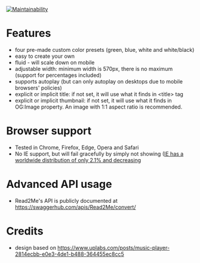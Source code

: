 [![Maintainability](https://api.codeclimate.com/v1/badges/36dd4efdd375a4b23b70/maintainability)](https://codeclimate.com/repos/5a4794df0602e102940006eb/maintainability)

# Features
- four pre-made custom color presets (green, blue, white and white/black)
- easy to create your own
- fluid - will scale down on mobile
- adjustable width: minimum width is 570px, there is no maximum (support for percentages included)
- supports autoplay (but can only autoplay on desktops due to mobile browsers' policies)
- explicit or implicit title: if not set, it will use what it finds in \<title\> tag
- explicit or implicit thumbnail: if not set, it will use what it finds in OG:Image property. An image with 1:1 aspect ratio is recommended. 

# Browser support
- Tested in Chrome, Firefox, Edge, Opera and Safari
- No IE support, but will fail gracefully by simply not showing ([IE has a worldwide distribution of only 2.1% and decreasing](https://www.w3schools.com/browsers/browsers_explorer.asp)

# Advanced API usage
- Read2Me's API is publicly documented at https://swaggerhub.com/apis/Read2Me/convert/

# Credits
- design based on https://www.uplabs.com/posts/music-player-2814ecbb-e0e3-4de1-b488-364455ec8cc5